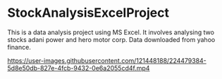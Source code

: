 # StockAnalysisExcelProject
This is a data analysis project using MS Excel. It involves analysing two stocks adani power and hero motor corp.
Data downloaded from yahoo finance.


https://user-images.githubusercontent.com/121448188/224479384-5d8e50db-827e-4fcb-9432-0e6a2055cd4f.mp4


